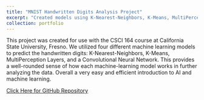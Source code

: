 ```yaml
---
title: "MNIST Handwritten Digits Analysis Project"
excerpt: "Created models using K-Nearest-Neighbors, K-Means, MultiPerception Layers, and a Convolutional Neural Network to analyze the MNIST Handwritten Digits. Users can pick of which of the following models to choose from to specify the accuracy of each model against each other. A confusion matrix is created as well to demonstrate the percentage of accuracy of each model. <br/><img src='/images/MNIST.png'>"
collection: portfolio
---
```


This project was created for use with the CSCI 164 course at California State University, Fresno. We utilized four different machine learning models to predict the handwritten digits: K-Nearest-Neighbors, K-Means, MultiPerception Layers, and a Convolutional Neural Network. This provides a well-rounded sense of how each machine-learning model works in further analyzing the data. Overall a very easy and efficient introduction to AI and machine learning.

[Click Here for GitHub Repository](https://github.com/Sentheng/MNIST-Handwritten-Digits-Analysis-Project)
